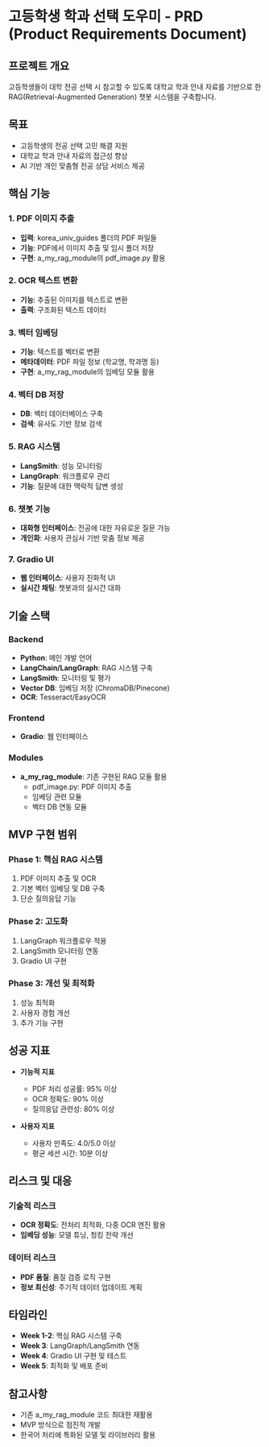 # 고등학생 학과 선택 도우미 - PRD (Product Requirements Document)

## 프로젝트 개요

고등학생들이 대학 전공 선택 시 참고할 수 있도록 대학교 학과 안내 자료를 기반으로 한 RAG(Retrieval-Augmented Generation) 챗봇 시스템을 구축합니다.

## 목표

- 고등학생의 전공 선택 고민 해결 지원
- 대학교 학과 안내 자료의 접근성 향상
- AI 기반 개인 맞춤형 전공 상담 서비스 제공

## 핵심 기능

### 1. PDF 이미지 추출
- **입력**: korea_univ_guides 폴더의 PDF 파일들
- **기능**: PDF에서 이미지 추출 및 임시 폴더 저장
- **구현**: a_my_rag_module의 pdf_image.py 활용

### 2. OCR 텍스트 변환
- **기능**: 추출된 이미지를 텍스트로 변환
- **출력**: 구조화된 텍스트 데이터

### 3. 벡터 임베딩
- **기능**: 텍스트를 벡터로 변환
- **메타데이터**: PDF 파일 정보 (학교명, 학과명 등)
- **구현**: a_my_rag_module의 임베딩 모듈 활용

### 4. 벡터 DB 저장
- **DB**: 벡터 데이터베이스 구축
- **검색**: 유사도 기반 정보 검색

### 5. RAG 시스템
- **LangSmith**: 성능 모니터링
- **LangGraph**: 워크플로우 관리
- **기능**: 질문에 대한 맥락적 답변 생성

### 6. 챗봇 기능
- **대화형 인터페이스**: 전공에 대한 자유로운 질문 가능
- **개인화**: 사용자 관심사 기반 맞춤 정보 제공

### 7. Gradio UI
- **웹 인터페이스**: 사용자 친화적 UI
- **실시간 채팅**: 챗봇과의 실시간 대화

## 기술 스택

### Backend
- **Python**: 메인 개발 언어
- **LangChain/LangGraph**: RAG 시스템 구축
- **LangSmith**: 모니터링 및 평가
- **Vector DB**: 임베딩 저장 (ChromaDB/Pinecone)
- **OCR**: Tesseract/EasyOCR

### Frontend
- **Gradio**: 웹 인터페이스

### Modules
- **a_my_rag_module**: 기존 구현된 RAG 모듈 활용
  - pdf_image.py: PDF 이미지 추출
  - 임베딩 관련 모듈
  - 벡터 DB 연동 모듈

## MVP 구현 범위

### Phase 1: 핵심 RAG 시스템
1. PDF 이미지 추출 및 OCR
2. 기본 벡터 임베딩 및 DB 구축
3. 단순 질의응답 기능

### Phase 2: 고도화
1. LangGraph 워크플로우 적용
2. LangSmith 모니터링 연동
3. Gradio UI 구현

### Phase 3: 개선 및 최적화
1. 성능 최적화
2. 사용자 경험 개선
3. 추가 기능 구현

## 성공 지표

- **기능적 지표**
  - PDF 처리 성공률: 95% 이상
  - OCR 정확도: 90% 이상
  - 질의응답 관련성: 80% 이상

- **사용자 지표**
  - 사용자 만족도: 4.0/5.0 이상
  - 평균 세션 시간: 10분 이상

## 리스크 및 대응

### 기술적 리스크
- **OCR 정확도**: 전처리 최적화, 다중 OCR 엔진 활용
- **임베딩 성능**: 모델 튜닝, 청킹 전략 개선

### 데이터 리스크
- **PDF 품질**: 품질 검증 로직 구현
- **정보 최신성**: 주기적 데이터 업데이트 계획

## 타임라인

- **Week 1-2**: 핵심 RAG 시스템 구축
- **Week 3**: LangGraph/LangSmith 연동
- **Week 4**: Gradio UI 구현 및 테스트
- **Week 5**: 최적화 및 배포 준비

## 참고사항

- 기존 a_my_rag_module 코드 최대한 재활용
- MVP 방식으로 점진적 개발
- 한국어 처리에 특화된 모델 및 라이브러리 활용